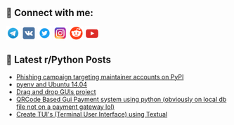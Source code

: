 ## 🔎 Connect with me:
[<img src="https://github.com/bullbesh/bullbesh/blob/main/images/Telegram.png" width="32" height="32" />](https://t.me/bullbesh)
[<img src="https://github.com/bullbesh/bullbesh/blob/main/images/VK.png" width="32" height="32" />](https://vk.com/bullbesh)
[<img src="https://github.com/bullbesh/bullbesh/blob/main/images/Twitter.png" width="32" height="32" />](https://twitter.com/bullbesh1)
[<img src="https://github.com/bullbesh/bullbesh/blob/main/images/Instagram.png" width="32" height="32" />](https://www.instagram.com/bullbesh)
[<img src="https://github.com/bullbesh/bullbesh/blob/main/images/Reddit.png" width="32" height="32" />](https://www.reddit.com/user/bullbesh)
[<img src="https://github.com/bullbesh/bullbesh/blob/main/images/YouTube.png" width="32" height="32" />](https://www.youtube.com/channel/UCtfjRs6uzgq5mfm8S06WTcg)

## 📕 Latest r/Python Posts
<!-- BLOG-POST-LIST:START -->
- [Phishing campaign targeting maintainer accounts on PyPI](https://www.reddit.com/r/Python/comments/wwql23/phishing_campaign_targeting_maintainer_accounts/)
- [pyenv and Ubuntu 14.04](https://www.reddit.com/r/Python/comments/wwpzga/pyenv_and_ubuntu_1404/)
- [Drag and drop GUIs project](https://www.reddit.com/r/Python/comments/wwpo44/drag_and_drop_guis_project/)
- [QRCode Based Gui Payment system using python &lpar;obviously on local db file not on a payment gateway lol&rpar;](https://www.reddit.com/r/Python/comments/wwpk8h/qrcode_based_gui_payment_system_using_python/)
- [Create TUI&#39;s &lpar;Terminal User Interface&rpar; using Textual](https://www.reddit.com/r/Python/comments/wwn89k/create_tuis_terminal_user_interface_using_textual/)
<!-- BLOG-POST-LIST:END -->
